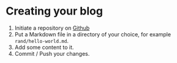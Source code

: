 # Creating your blog

1. Initiate a repository on [Github](https://github.com)
2. Put a Markdown file in a directory of your choice, for example `rand/hello-world.md`.
3. Add some content to it.
4. Commit / Push your changes.
